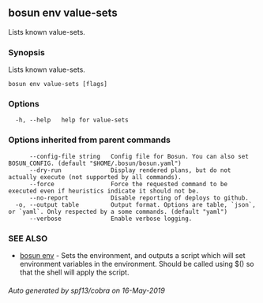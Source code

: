 ## bosun env value-sets

Lists known value-sets.

### Synopsis

Lists known value-sets.

```
bosun env value-sets [flags]
```

### Options

```
  -h, --help   help for value-sets
```

### Options inherited from parent commands

```
      --config-file string   Config file for Bosun. You can also set BOSUN_CONFIG. (default "$HOME/.bosun/bosun.yaml")
      --dry-run              Display rendered plans, but do not actually execute (not supported by all commands).
      --force                Force the requested command to be executed even if heuristics indicate it should not be.
      --no-report            Disable reporting of deploys to github.
  -o, --output table         Output format. Options are table, `json`, or `yaml`. Only respected by a some commands. (default "yaml")
      --verbose              Enable verbose logging.
```

### SEE ALSO

* [bosun env](bosun_env.md)	 - Sets the environment, and outputs a script which will set environment variables in the environment. Should be called using $() so that the shell will apply the script.

###### Auto generated by spf13/cobra on 16-May-2019
